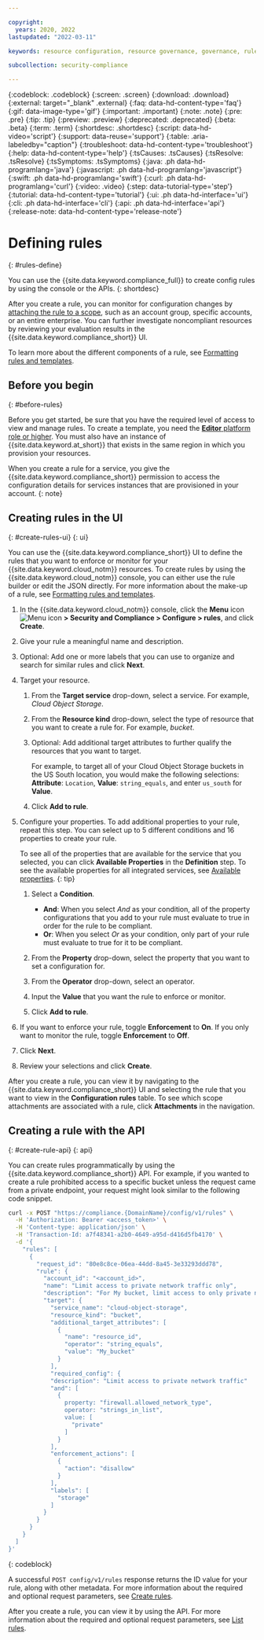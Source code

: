 ```yaml
---

copyright:
  years: 2020, 2022
lastupdated: "2022-03-11"

keywords: resource configuration, resource governance, governance, rule, config rule, properties, conditions, enforcement actions, evaluation results

subcollection: security-compliance

---
```


{:codeblock: .codeblock}
{:screen: .screen}
{:download: .download}
{:external: target="_blank" .external}
{:faq: data-hd-content-type='faq'}
{:gif: data-image-type='gif'}
{:important: .important}
{:note: .note}
{:pre: .pre}
{:tip: .tip}
{:preview: .preview}
{:deprecated: .deprecated}
{:beta: .beta}
{:term: .term}
{:shortdesc: .shortdesc}
{:script: data-hd-video='script'}
{:support: data-reuse='support'}
{:table: .aria-labeledby="caption"}
{:troubleshoot: data-hd-content-type='troubleshoot'}
{:help: data-hd-content-type='help'}
{:tsCauses: .tsCauses}
{:tsResolve: .tsResolve}
{:tsSymptoms: .tsSymptoms}
{:java: .ph data-hd-programlang='java'}
{:javascript: .ph data-hd-programlang='javascript'}
{:swift: .ph data-hd-programlang='swift'}
{:curl: .ph data-hd-programlang='curl'}
{:video: .video}
{:step: data-tutorial-type='step'}
{:tutorial: data-hd-content-type='tutorial'}
{:ui: .ph data-hd-interface='ui'}
{:cli: .ph data-hd-interface='cli'}
{:api: .ph data-hd-interface='api'}
{:release-note: data-hd-content-type='release-note'}


# Defining rules
{: #rules-define}

You can use the {{site.data.keyword.compliance_full}} to create config rules by using the console or the APIs.
{: shortdesc}

After you create a rule, you can monitor for configuration changes by [attaching the rule to a scope](/docs/security-compliance?topic=security-compliance-rules-apply), such as an account group, specific accounts, or an entire enterprise. You can further investigate noncompliant resources by reviewing your evaluation results in the {{site.data.keyword.compliance_short}} UI.

To learn more about the different components of a rule, see [Formatting rules and templates](/docs/security-compliance?topic=security-compliance-formatting-rules-templates).

## Before you begin 
{: #before-rules}

Before you get started, be sure that you have the required level of access to view and manage rules. To create a template, you need the [**Editor** platform role or higher](/docs/security-compliance?topic=security-compliance-access-management). You must also have an instance of {{site.data.keyword.at_short}} that exists in the same region in which you provision your resources.

When you create a rule for a service, you give the {{site.data.keyword.compliance_short}} permission to access the configuration details for services instances that are provisioned in your account.
{: note}

## Creating rules in the UI
{: #create-rules-ui}
{: ui}

You can use the {{site.data.keyword.compliance_short}} UI to define the rules that you want to enforce or monitor for your {{site.data.keyword.cloud_notm}} resources. To create rules by using the {{site.data.keyword.cloud_notm}} console, you can either use the rule builder or edit the JSON directly. For more information about the make-up of a rule, see [Formatting rules and templates](/docs/security-compliance?topic=security-compliance-formatting-rules-templates).


1. In the {{site.data.keyword.cloud_notm}} console, click the **Menu** icon ![Menu icon](../icons/icon_hamburger.svg) **> Security and Compliance > Configure > rules**, and click **Create**.
3. Give your rule a meaningful name and description.
4. Optional: Add one or more labels that you can use to organize and search for similar rules and click **Next**.
5. Target your resource.
   1. From the **Target service** drop-down, select a service. For example, *Cloud Object Storage*.
   2. From the **Resource kind** drop-down, select the type of resource that you want to create a rule for. For example, *bucket*.
   3. Optional: Add additional target attributes to further qualify the resources that you want to target.

      For example, to target all of your Cloud Object Storage buckets in the US South location, you would make the following selections: **Attribute**: `Location`, **Value**: `string_equals`, and enter `us_south` for **Value**.
   4. Click **Add to rule**.
6. Configure your properties. To add additional properties to your rule, repeat this step. You can select up to 5 different conditions and 16 properties to create your rule.

   To see all of the properties that are available for the service that you selected, you can click **Available Properties** in the **Definition** step. To see the available properties for all integrated services, see [Available properties](/docs/security-compliance?topic=security-compliance-available-rule-properties).
  {: tip}

   1. Select a **Condition**.

      * **And**: When you select *And* as your condition, all of the property configurations that you add to your rule must evaluate to true in order for the rule to be compliant.
      * **Or**: When you select *Or* as your condition, only part of your rule must evaluate to true for it to be compliant.
   2. From the **Property** drop-down, select the property that you want to set a configuration for.
   3. From the **Operator** drop-down, select an operator.
   4. Input the **Value** that you want the rule to enforce or monitor.
   5. Click **Add to rule**.

7. If you want to enforce your rule, toggle **Enforcement** to **On**. If you only want to monitor the rule, toggle **Enforcement** to **Off**.
8. Click **Next**.
9. Review your selections and click **Create**.

After you create a rule, you can view it by navigating to the {{site.data.keyword.compliance_short}} UI and selecting the rule that you want to view in the **Configuration rules** table. To see which scope attachments are associated with a rule, click **Attachments** in the navigation.

## Creating a rule with the API
{: #create-rule-api}
{: api}

You can create rules programmatically by using the {{site.data.keyword.compliance_short}} API. For example, if you wanted to create a rule prohibited access to a specific bucket unless the request came from a private endpoint, your request might look similar to the following code snippet.

```sh
curl -x POST "https://compliance.{DomainName}/config/v1/rules" \
  -H 'Authorization: Bearer <access_token>' \
  -H 'Content-type: application/json' \
  -H 'Transaction-Id: a7f48341-a2b0-4649-a95d-d416d5fb4170' \
  -d '{
    "rules": [
      {
        "request_id": "80e8c8ce-06ea-44dd-8a45-3e33293ddd78",
        "rule": {
          "account_id": "<account_id>",
          "name": "Limit access to private network traffic only",
          "description": "For My bucket, limit access to only private network traffic.",
          "target": {
            "service_name": "cloud-object-storage",
            "resource_kind": "bucket",
            "additional_target_attributes": [
              {
                "name": "resource_id",
                "operator": "string_equals",
                "value": "My_bucket"
              }
            ],
            "required_config": {
            "description": "Limit access to private network traffic"
            "and": [
              {
                property: "firewall.allowed_network_type",
                operator: "strings_in_list",
                value: [
                  "private"
                ]
              }
            ],
            "enforcement_actions": [
              {
                "action": "disallow"
              }
            ],
            "labels": [
              "storage"
            ]
          }
        }
      }
    }
  ]
}'
```
{: codeblock}

A successful `POST config/v1/rules` response returns the ID value for your rule, along with other metadata. For more information about the required and optional request parameters, see [Create rules](/apidocs/security-compliance-config#post-rule-attachments).


After you create a rule, you can view it by using the API. For more information about the required and optional request parameters, see [List rules](/apidocs/security-compliance-config#list-rules).


